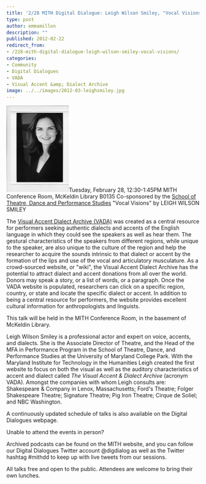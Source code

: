 ```yaml
---
title: '2/28 MITH Digital Dialogue: Leigh Wilson Smiley, "Vocal Visions"'
type: post
author: emmamillon
description: ""
published: 2012-02-22
redirect_from: 
- /228-mith-digital-dialogue-leigh-wilson-smiley-vocal-visions/
categories:
- Community
- Digital Dialogues
- VADA
- Visual Accent &amp; Dialect Archive
image: ../../images/2012-03-leighsmiley.jpg
---
```

![Leigh Smiley](../../images/2012-03-leighsmiley.jpg)Tuesday, February 28, 12:30-1:45PM MITH Conference Room, McKeldin Library B0135 Co-sponsored by the [School of Theatre, Dance and Performance Studies](http://tdps.umd.edu/) "Vocal Visions" by LEIGH WILSON SMILEY

The [Visual Accent Dialect Archive (VADA)](http://mith.umd.edu/vada/) was created as a central resource for performers seeking authentic dialects and accents of the English language in which they could see the speakers as well as hear them. The gestural characteristics of the speakers from different regions, while unique to the speaker, are also unique to the culture of the region and help the researcher to acquire the sounds intrinsic to that dialect or accent by the formation of the lips and use of the vocal and articulatory musculature. As a crowd-sourced website, or "wiki", the Visual Accent Dialect Archive has the potential to attract dialect and accent donations from all over the world. Donors may speak a story, or a list of words, or a paragraph. Once the VADA website is populated, researchers can click on a specific region, country, or state and locate the specific dialect or accent. In addition to being a central resource for performers, the website provides excellent cultural information for anthropologists and linguists.

This talk will be held in the MITH Conference Room, in the basement of McKeldin Library.

Leigh Wilson Smiley is a professional actor and expert on voice, accents, and dialects. She is the Associate Director of Theatre, and the Head of the MFA in Performance Program in the School of Theatre, Dance, and Performance Studies at the University of Maryland College Park. With the Maryland Institute for Technology in the Humanities Leigh created the first website to focus on both the visual as well as the auditory characteristics of accent and dialect called _The Visual Accent & Dialect Archive_ (acronym VADA). Amongst the companies with whom Leigh consults are: Shakespeare & Company in Lenox, Massachusetts; Ford's Theatre; Folger Shakespeare Theatre; Signature Theatre; Pig Iron Theatre; Cirque de Soliel; and NBC Washington.

A continuously updated schedule of talks is also available on the Digital Dialogues webpage.

Unable to attend the events in person?

Archived podcasts can be found on the MITH website, and you can follow our Digital Dialogues Twitter account @digdialog as well as the Twitter hashtag #mithdd to keep up with live tweets from our sessions.

All talks free and open to the public. Attendees are welcome to bring their own lunches.
